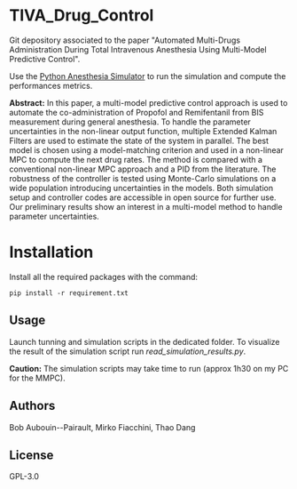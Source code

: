 # TIVA_Drug_Control

Git depository associated to the paper "Automated Multi-Drugs Administration During Total Intravenous Anesthesia Using Multi-Model Predictive Control".

Use the [Python Anesthesia Simulator](https://github.com/BobAubouin/Python_Anesthesia_Simulator) to run the simulation and compute the performances metrics.

**Abstract:**
In this paper, a multi-model predictive control approach is used to automate the co-administration of Propofol and Remifentanil from BIS measurement during general anesthesia. To handle the parameter uncertainties in the non-linear output function, multiple Extended Kalman Filters are used to estimate the state of the system in parallel. The best model is chosen using a model-matching criterion and used in a non-linear MPC to compute the next drug rates. The method is compared with a conventional non-linear MPC approach and a PID from the literature. The robustness of the controller is tested using Monte-Carlo simulations on a wide population introducing uncertainties in the models. Both simulation setup and controller codes are accessible in open source for further use. Our preliminary results show an interest in a multi-model method to handle parameter uncertainties.


# Installation

Install all the required packages with the command:

```
pip install -r requirement.txt
```

## Usage

Launch tunning and simulation scripts in the dedicated folder. To visualize the result of the simulation script run *read_simulation_results.py*.

**Caution:** The simulation scripts may take time to run (approx 1h30 on my PC for the MMPC).

## Authors

Bob Aubouin--Pairault, Mirko Fiacchini, Thao Dang

## License

 GPL-3.0
